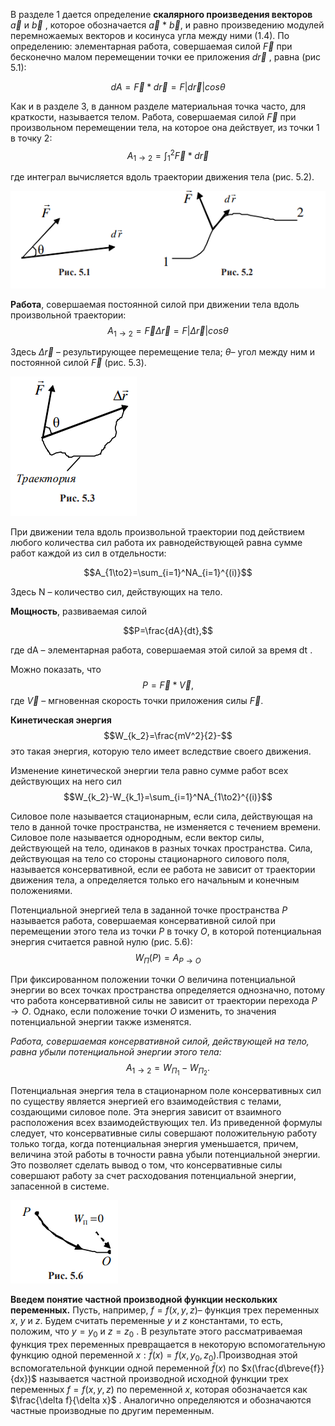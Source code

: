 В разделе 1 дается определение **скалярного произведения векторов** $\vec{a}$ и $\vec{b}$ , которое обозначается $\vec{a}$ $*$ $\vec{b}$, и равно произведению модулей перемножаемых векторов и косинуса угла между ними (1.4). По определению: элементарная работа, совершаемая силой $\vec{F}$ при бесконечно малом перемещении точки ее приложения $d\vec{r}$ , равна (рис 5.1):


$$dA=\vec{F}*d\vec{r}=F|d\vec{r}|cos\theta $$


Как и в разделе 3, в данном разделе материальная точка часто, для краткости, называется телом.
Работа, совершаемая силой $\vec{F}$ при произвольном перемещении тела, на которое она действует, из точки 1 в точку 2:
$$A_{1 \to 2}=\int_1^2 \vec{F}*d\vec{r}$$


где интеграл вычисляется вдоль траектории движения тела (рис. 5.2).


![](./img/Pasted%20image%2020240415144745.png)


**Работа**, совершаемая постоянной силой при движении тела вдоль произвольной траектории:
$$A_{1\to2}=\vec{F}\Delta\vec{r}=F|\Delta\vec{r}|cos\theta $$  

Здесь  $\Delta\vec{r}$ – результирующее перемещение тела; $\theta$– угол между ним и постоянной силой $\vec{F}$ (рис. 5.3). 



![](./img/Pasted%20image%2020240415211847.png)


При движении тела вдоль произвольной траектории под действием любого количества сил работа их равнодействующей равна сумме работ каждой из сил в отдельности:


$$A_{1\to2}=\sum_{i=1}^NA_{i=1}^{(i)}$$

Здесь N – количество сил, действующих на тело. 


**Мощность**, развиваемая силой


$$P=\frac{dA}{dt},$$


где dA – элементарная работа, совершаемая этой силой за время dt .


Можно показать, что $$P=\vec{F}*\vec{V},$$где $\vec{V}$ – мгновенная скорость точки приложения силы $\vec{F}$.


**Кинетическая энергия** 
$$W_{k_2}=\frac{mV^2}{2}-$$это такая энергия, которую тело имеет вследствие своего движения.


Изменение кинетической энергии тела равно сумме работ всех действующих на него сил $$W_{k_2}-W_{k_1}=\sum_{i=1}^NA_{1\to2}^{(i)}$$

Силовое поле называется стационарным, если сила, действующая на тело в данной точке пространства, не изменяется с течением времени. Силовое поле называется однородным, если вектор силы, действующей на тело, одинаков в разных точках пространства. Сила, действующая на тело со стороны стационарного силового поля, называется консервативной, если ее работа не зависит от траектории движения тела, а определяется только его начальным и конечным положениями. 


Потенциальной энергией тела в заданной точке пространства $P$ называется работа, совершаемая консервативной силой при перемещении этого тела из точки $P$ в точку $O$, в которой потенциальная энергия считается равной нулю (рис. 5.6):
$$W_П(P)=A_{P\to O}$$


При фиксированном положении точки $O$ величина потенциальной энергии во всех точках пространства определяется однозначно, потому что работа консервативной силы не зависит от траектории перехода $P\to O$. Однако, если положение точки $O$ изменить, то значения потенциальной энергии также изменятся. 


*Работа, совершаемая консервативной силой, действующей на тело, равна убыли потенциальной энергии этого тела:*
$$A_{1\to2}=W_{П_1}-W_{П_2}.$$


Потенциальная энергия тела в стационарном поле консервативных сил по существу является энергией его взаимодействия с телами, создающими силовое поле. Эта энергия зависит от взаимного расположения всех взаимодействующих тел. Из приведенной формулы следует, что консервативные силы совершают положительную работу только тогда, когда потенциальная энергия уменьшается, причем, величина этой работы в точности равна убыли потенциальной энергии. Это позволяет сделать вывод о том, что консервативные силы совершают работу за счет расходования потенциальной энергии, запасенной в системе.



![](./img/Pasted%20image%2020240415214827.png)



**Введем понятие частной производной функции нескольких переменных.** Пусть, например,   $f=f(x,y,z)$– функция трех переменных $x$, $y$ и $z$. Будем считать переменные $y$ и $z$ константами, то есть, положим, что $y=y_0$ и $z=z_0$ . В результате этого рассматриваемая функция трех переменных превращается в некоторую вспомогательную функцию одной переменной $x:\bar{f}(x)=f(x,y_0,z_0)$.Производная этой вспомогательной функции одной переменной $\bar{f}(x)$ по $x(\frac{d\breve{f}}{dx})$ называется частной производной исходной функции трех переменных $f=f(x,y,z)$ по переменной $x$, которая обозначается как $\frac{\delta f}{\delta x}$ . Аналогично определяются и обозначаются частные производные по другим переменным.
